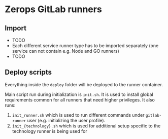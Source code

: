 # Zerops GitLab runners

## Import
- TODO
- Each different service runner type has to be imported separately (one service can not contain e.g. Node and GO runners)
- TODO

## Deploy scripts

Everything inside the `deploy` folder will be deployed to the runner container.

Main script run during initialization is `init.sh`.
It is used to install global requirements common for all runners that need higher privileges. It also runs:

1. `init_runner.sh` which is used to run different commands under `gitlab-runner` user (e.g. initializing the user profile).
2. `init_{technology}.sh` which is used for additional setup specific to the technology runner is being used for
